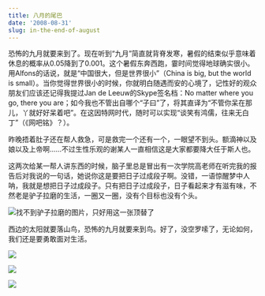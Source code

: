 ```yaml
---
title: 八月的尾巴
date: '2008-08-31'
slug: in-the-end-of-august
---
```


恐怖的九月就要来到了。现在听到“九月”简直就背脊发寒，暑假的结束似乎意味着休息的概率从0.05降到了0.001。这个暑假东奔西跑，霎时间觉得地球确实很小。用Alfons的话说，就是“中国很大，但是世界很小”（China is big, but the world is small）。当你觉得世界很小的时候，你就明白随遇而安的心境了，记性好的观众朋友们应该还记得我提过Jan de Leeuw的Skype签名档：No matter where you go, there you are；如今我也不管出自哪个“子曰”了，将其直译为“不管你呆在那儿，丫就好好呆着吧”。在这因特网时代，随时可以实现“谈笑有鸿儒，往来无白丁”（《网吧铭》？）。

昨晚捂着肚子还在帮人救急，可是救完一个还有一个，一眼望不到头。额滴神以及娘以及上帝啊……不过生性乐观的谢某人一直相信这是大家都要降大任于斯人也。

这两次给某一帮人讲东西的时候，脑子里总是冒出有一次学院高老师在听完我的报告后对我说的一句话，她说你这是要把日子过成段子啊。没错，一语惊醒梦中人呐，我就是想把日子过成段子。只有把日子过成段子，日子看起来才有滋有味，不然老是驴子拉磨的生活，一圈又一圈，没有个目标也没有个头。

![找不到驴子拉磨的图片，只好用这一张顶替了](https://db.yihui.name/imgur/OGtOwN1.jpg)

西边的太阳就要落山鸟，恐怖的九月就要来到鸟。好了，没空罗嗦了，无论如何，我们还是要勇敢面对生活。

![](https://db.yihui.name/imgur/WLrJyWg.jpg)

![](https://db.yihui.name/imgur/XyPscDe.jpg)

![](https://db.yihui.name/imgur/47fsopI.jpg)

